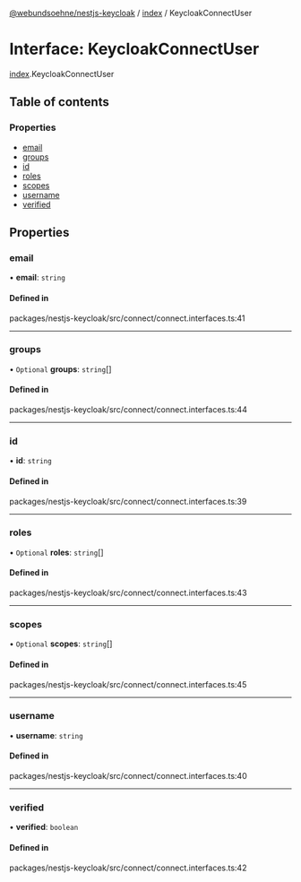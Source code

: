 [@webundsoehne/nestjs-keycloak](../README.md) / [index](../modules/index.md) / KeycloakConnectUser

# Interface: KeycloakConnectUser

[index](../modules/index.md).KeycloakConnectUser

## Table of contents

### Properties

- [email](index.KeycloakConnectUser.md#email)
- [groups](index.KeycloakConnectUser.md#groups)
- [id](index.KeycloakConnectUser.md#id)
- [roles](index.KeycloakConnectUser.md#roles)
- [scopes](index.KeycloakConnectUser.md#scopes)
- [username](index.KeycloakConnectUser.md#username)
- [verified](index.KeycloakConnectUser.md#verified)

## Properties

### email

• **email**: `string`

#### Defined in

packages/nestjs-keycloak/src/connect/connect.interfaces.ts:41

---

### groups

• `Optional` **groups**: `string`[]

#### Defined in

packages/nestjs-keycloak/src/connect/connect.interfaces.ts:44

---

### id

• **id**: `string`

#### Defined in

packages/nestjs-keycloak/src/connect/connect.interfaces.ts:39

---

### roles

• `Optional` **roles**: `string`[]

#### Defined in

packages/nestjs-keycloak/src/connect/connect.interfaces.ts:43

---

### scopes

• `Optional` **scopes**: `string`[]

#### Defined in

packages/nestjs-keycloak/src/connect/connect.interfaces.ts:45

---

### username

• **username**: `string`

#### Defined in

packages/nestjs-keycloak/src/connect/connect.interfaces.ts:40

---

### verified

• **verified**: `boolean`

#### Defined in

packages/nestjs-keycloak/src/connect/connect.interfaces.ts:42
